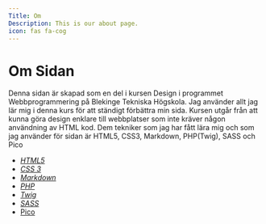 ```yaml
---
Title: Om
Description: This is our about page.
icon: fas fa-cog
---
```


Om Sidan
==========================
Denna sidan är skapad som en del i kursen Design i programmet Webbprogrammering på Blekinge Tekniska Högskola. Jag använder allt jag lär mig i denna kurs  för att ständigt förbättra min sida. Kursen utgår från  att kunna göra design enklare till webbplatser som inte kräver någon användning av HTML kod. Dem tekniker som jag har fått lära mig och som jag använder för sidan är HTML5, CSS3, Markdown, PHP(Twig), SASS och Pico

<ul>
<li><i class="fab fa-html5"><a href="https://developer.mozilla.org/en-US/docs/Web/Guide/HTML/HTML5">HTML5</a></i></li>
<li><i class="fab fa-css3"><a href="https://developer.mozilla.org/en-US/docs/Web/CSS">CSS 3</a></i></li>
<li><i class="fab fa-markdown"><a href="https://daringfireball.net/projects/markdown/syntax#html">Markdown</a></i></li>
<li><i class="fab fa-php"><a href="https://www.php.net/">PHP</a></i></li>
<li><i class="fab fa-pagelines"><a href="https://sass-lang.com/">Twig</a></i></li>
<li><i class="fab fa-sass"><a href="https://sass-lang.com/">SASS</a></i></li>
<li><a href="https://sass-lang.com/">Pico</a></li>
</ul>
